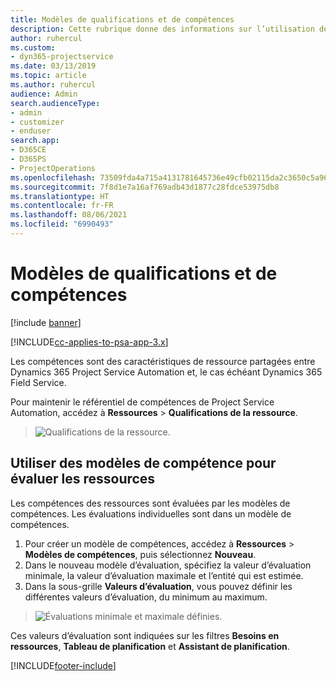 ```yaml
---
title: Modèles de qualifications et de compétences
description: Cette rubrique donne des informations sur l’utilisation des modèles de qualifications et de compétences.
author: ruhercul
ms.custom:
- dyn365-projectservice
ms.date: 03/13/2019
ms.topic: article
ms.author: ruhercul
audience: Admin
search.audienceType:
- admin
- customizer
- enduser
search.app:
- D365CE
- D365PS
- ProjectOperations
ms.openlocfilehash: 73509fda4a715a4131781645736e49cfb02115da2c3650c5a966e35360e7703f
ms.sourcegitcommit: 7f8d1e7a16af769adb43d1877c28fdce53975db8
ms.translationtype: HT
ms.contentlocale: fr-FR
ms.lasthandoff: 08/06/2021
ms.locfileid: "6990493"
---
```

# <a name="skills-and-proficiency-models"></a>Modèles de qualifications et de compétences

[!include [banner](../includes/psa-now-project-operations.md)]

[!INCLUDE[cc-applies-to-psa-app-3.x](../includes/cc-applies-to-psa-app-3x.md)]

Les compétences sont des caractéristiques de ressource partagées entre Dynamics 365 Project Service Automation et, le cas échéant Dynamics 365 Field Service. 

Pour maintenir le référentiel de compétences de Project Service Automation, accédez à **Ressources** \> **Qualifications de la ressource**. 

> ![Qualifications de la ressource.](media/Resource-Management-image84.png)

## <a name="use-proficiency-models-to-rate-resources"></a>Utiliser des modèles de compétence pour évaluer les ressources

Les compétences des ressources sont évaluées par les modèles de compétences. Les évaluations individuelles sont dans un modèle de compétences. 

1. Pour créer un modèle de compétences, accédez à **Ressources** \> **Modèles de compétences**, puis sélectionnez **Nouveau**.
2. Dans le nouveau modèle d’évaluation, spécifiez la valeur d’évaluation minimale, la valeur d’évaluation maximale et l’entité qui est estimée.
3. Dans la sous-grille **Valeurs d’évaluation**, vous pouvez définir les différentes valeurs d’évaluation, du minimum au maximum.

> ![Évaluations minimale et maximale définies.](media/Resource-Management-image85.png)

Ces valeurs d’évaluation sont indiquées sur les filtres **Besoins en ressources**, **Tableau de planification** et **Assistant de planification**.


[!INCLUDE[footer-include](../includes/footer-banner.md)]